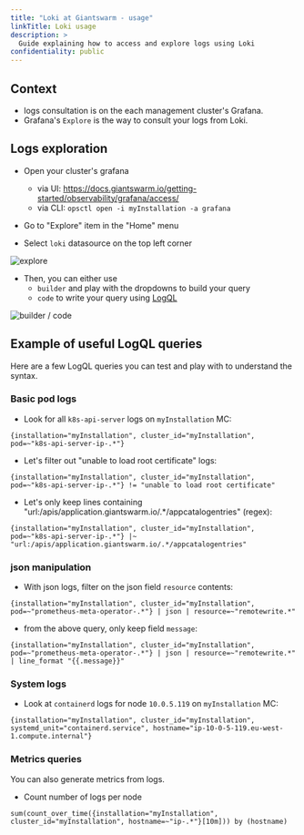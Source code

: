 ```yaml
---
title: "Loki at Giantswarm - usage"
linkTitle: Loki usage
description: >
  Guide explaining how to access and explore logs using Loki
confidentiality: public
---
```


## Context

* logs consultation is on the each management cluster's Grafana.
* Grafana's `Explore` is the way to consult your logs from Loki.

## Logs exploration

* Open your cluster's grafana
  * via UI: https://docs.giantswarm.io/getting-started/observability/grafana/access/
  * via CLI: `opsctl open -i myInstallation -a grafana`

* Go to "Explore" item in the "Home" menu
* Select `loki` datasource on the top left corner

![explore](../lokidoc-explore.png)

* Then, you can either use
   * `builder` and play with the dropdowns to build your query
   * `code` to write your query using [LogQL](https://grafana.com/docs/loki/latest/logql/)

![builder / code](../lokidoc-builder-code.png)

## Example of useful LogQL queries

Here are a few LogQL queries you can test and play with to understand the syntax.

### Basic pod logs

* Look for all `k8s-api-server` logs on `myInstallation` MC:
```
{installation="myInstallation", cluster_id="myInstallation", pod=~"k8s-api-server-ip-.*"}
```

* Let's filter out "unable to load root certificate" logs:
```
{installation="myInstallation", cluster_id="myInstallation", pod=~"k8s-api-server-ip-.*"} != "unable to load root certificate"
```

* Let's only keep lines containing "url:/apis/application.giantswarm.io/.*/appcatalogentries" (regex):
```
{installation="myInstallation", cluster_id="myInstallation", pod=~"k8s-api-server-ip-.*"} |~ "url:/apis/application.giantswarm.io/.*/appcatalogentries"
```

### json manipulation

* With json logs, filter on the json field `resource` contents:
```
{installation="myInstallation", cluster_id="myInstallation", pod=~"prometheus-meta-operator-.*"} | json | resource=~"remotewrite.*"
```

* from the above query, only keep field `message`:
```
{installation="myInstallation", cluster_id="myInstallation", pod=~"prometheus-meta-operator-.*"} | json | resource=~"remotewrite.*" | line_format "{{.message}}"
```

### System logs

* Look at `containerd` logs for node `10.0.5.119` on `myInstallation` MC:
```
{installation="myInstallation", cluster_id="myInstallation", systemd_unit="containerd.service", hostname="ip-10-0-5-119.eu-west-1.compute.internal"}
```

### Metrics queries

You can also generate metrics from logs.

* Count number of logs per node
```
sum(count_over_time({installation="myInstallation", cluster_id="myInstallation", hostname=~"ip-.*"}[10m])) by (hostname)
```
